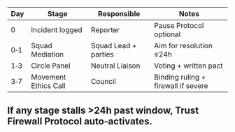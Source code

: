 |Day|Stage|Responsible|Notes|
|---|---|---|---|
|0|Incident logged|Reporter|Pause Protocol optional|
|0‑1|Squad Mediation|Squad Lead + parties|Aim for resolution ≤24h|
|1‑3|Circle Panel|Neutral Liaison|Voting + written pact|
|3‑7|Movement Ethics Call|Council|Binding ruling + firewall if severe|  
If any stage stalls >24h past window, **Trust Firewall Protocol** auto‑activates.  
---